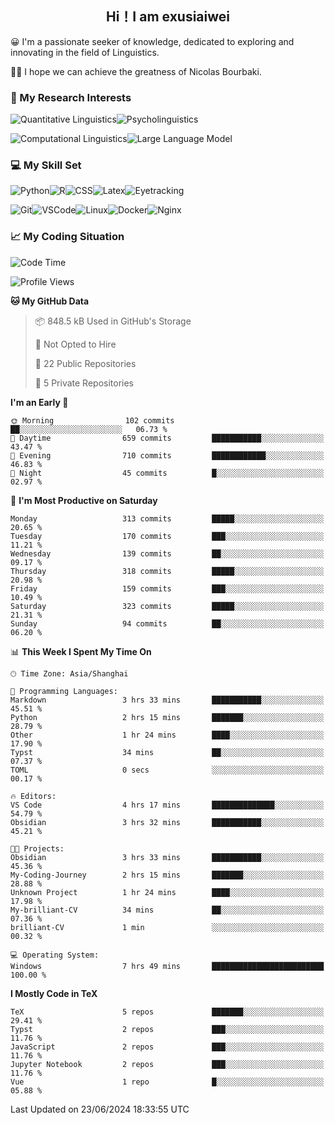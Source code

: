   

## <div align="center">Hi！I am exusiaiwei</div>  

😀 I'm a passionate seeker of knowledge, dedicated to exploring and innovating in the field of Linguistics.

🙋‍♂️ I hope we can achieve the greatness of Nicolas Bourbaki.

### 🔬 My Research Interests  

![Quantitative Linguistics](https://img.shields.io/badge/Quantitative%20Linguistics-%230072CC.svg?&style=for-the-badge&logo=appveyor&logoColor=white)![Psycholinguistics](https://img.shields.io/badge/Psycholinguistics-%2301a3a1.svg?&style=for-the-badge&logo=AWS%20Amplify&logoColor=white)

![Computational Linguistics](https://img.shields.io/badge/Computational%20Linguistics-%231877F2.svg?&style=for-the-badge&logo=Markdown&logoColor=white)![Large Language Model](https://img.shields.io/badge/Large%20Language%20Model-%23F76300.svg?&style=for-the-badge&logo=Android&logoColor=white)

### 💻 My Skill Set

![Python](https://img.shields.io/badge/Python-%2314354C.svg?style=for-the-badge&logo=python&logoColor=white&color=2AB3E3)![R](https://img.shields.io/badge/-R-276DC3?style=for-the-badge&logo=r&logoColor=white)![CSS](https://img.shields.io/badge/-CSS-1572B6?style=for-the-badge&logo=css3&logoColor=white)![Latex](https://img.shields.io/badge/-Latex-008080?style=for-the-badge&logo=latex&logoColor=white)![Eyetracking](https://img.shields.io/badge/Eyetracking-%230078D6?style=for-the-badge&logo=SearXNG&logoColor=#3050FF)

![Git](https://img.shields.io/badge/-Git-F05032?style=for-the-badge&logo=git&logoColor=white)![VSCode](https://img.shields.io/badge/-VSCode-007ACC?style=for-the-badge&logo=visual-studio-code&logoColor=white)![Linux](https://img.shields.io/badge/-Linux-FCC624?style=for-the-badge&logo=linux&logoColor=black)![Docker](https://img.shields.io/badge/-Docker-2496ED?style=for-the-badge&logo=docker&logoColor=white)![Nginx](https://img.shields.io/badge/-Nginx-009639?style=for-the-badge&logo=nginx&logoColor=white)

### 📈 My Coding Situation

<!--START_SECTION:waka-->
![Code Time](http://img.shields.io/badge/Code%20Time-191%20hrs%2026%20mins-blue)

![Profile Views](http://img.shields.io/badge/Profile%20Views-0-blue)

**🐱 My GitHub Data** 

> 📦 848.5 kB Used in GitHub's Storage 
 > 
> 🚫 Not Opted to Hire
 > 
> 📜 22 Public Repositories 
 > 
> 🔑 5 Private Repositories 
 > 
**I'm an Early 🐤** 

```text
🌞 Morning                102 commits         ██░░░░░░░░░░░░░░░░░░░░░░░   06.73 % 
🌆 Daytime                659 commits         ███████████░░░░░░░░░░░░░░   43.47 % 
🌃 Evening                710 commits         ████████████░░░░░░░░░░░░░   46.83 % 
🌙 Night                  45 commits          █░░░░░░░░░░░░░░░░░░░░░░░░   02.97 % 
```
📅 **I'm Most Productive on Saturday** 

```text
Monday                   313 commits         █████░░░░░░░░░░░░░░░░░░░░   20.65 % 
Tuesday                  170 commits         ███░░░░░░░░░░░░░░░░░░░░░░   11.21 % 
Wednesday                139 commits         ██░░░░░░░░░░░░░░░░░░░░░░░   09.17 % 
Thursday                 318 commits         █████░░░░░░░░░░░░░░░░░░░░   20.98 % 
Friday                   159 commits         ███░░░░░░░░░░░░░░░░░░░░░░   10.49 % 
Saturday                 323 commits         █████░░░░░░░░░░░░░░░░░░░░   21.31 % 
Sunday                   94 commits          ██░░░░░░░░░░░░░░░░░░░░░░░   06.20 % 
```


📊 **This Week I Spent My Time On** 

```text
🕑︎ Time Zone: Asia/Shanghai

💬 Programming Languages: 
Markdown                 3 hrs 33 mins       ███████████░░░░░░░░░░░░░░   45.51 % 
Python                   2 hrs 15 mins       ███████░░░░░░░░░░░░░░░░░░   28.79 % 
Other                    1 hr 24 mins        ████░░░░░░░░░░░░░░░░░░░░░   17.90 % 
Typst                    34 mins             ██░░░░░░░░░░░░░░░░░░░░░░░   07.37 % 
TOML                     0 secs              ░░░░░░░░░░░░░░░░░░░░░░░░░   00.17 % 

🔥 Editors: 
VS Code                  4 hrs 17 mins       ██████████████░░░░░░░░░░░   54.79 % 
Obsidian                 3 hrs 32 mins       ███████████░░░░░░░░░░░░░░   45.21 % 

🐱‍💻 Projects: 
Obsidian                 3 hrs 33 mins       ███████████░░░░░░░░░░░░░░   45.36 % 
My-Coding-Journey        2 hrs 15 mins       ███████░░░░░░░░░░░░░░░░░░   28.88 % 
Unknown Project          1 hr 24 mins        ████░░░░░░░░░░░░░░░░░░░░░   17.98 % 
My-brilliant-CV          34 mins             ██░░░░░░░░░░░░░░░░░░░░░░░   07.36 % 
brilliant-CV             1 min               ░░░░░░░░░░░░░░░░░░░░░░░░░   00.32 % 

💻 Operating System: 
Windows                  7 hrs 49 mins       █████████████████████████   100.00 % 
```

**I Mostly Code in TeX** 

```text
TeX                      5 repos             ███████░░░░░░░░░░░░░░░░░░   29.41 % 
Typst                    2 repos             ███░░░░░░░░░░░░░░░░░░░░░░   11.76 % 
JavaScript               2 repos             ███░░░░░░░░░░░░░░░░░░░░░░   11.76 % 
Jupyter Notebook         2 repos             ███░░░░░░░░░░░░░░░░░░░░░░   11.76 % 
Vue                      1 repo              █░░░░░░░░░░░░░░░░░░░░░░░░   05.88 % 
```




 Last Updated on 23/06/2024 18:33:55 UTC
<!--END_SECTION:waka-->
